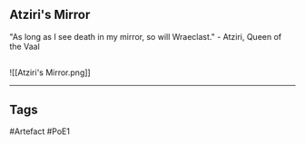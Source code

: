 ## Atziri's Mirror
"As long as I see death in my mirror, so will Wraeclast."
\- Atziri, Queen of the Vaal
##
![[Atziri's Mirror.png]]

---
## Tags
#Artefact
#PoE1